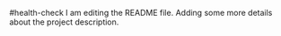 #health-check
I am editing the README file. Adding some more details about the project description.
